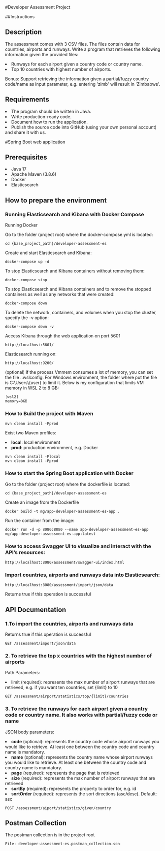 #Developer Assessment Project

##Instructions

<h2>Description</h2>
<p>The assessment comes with 3 CSV files. The files contain data for countries, airports and runways.
Write a program that retrieves the following information given the provided files:
<li>Runways for each airport given a country code or country name.</li>
<li>Top 10 countries with highest number of airports.</li>
</p>
<p>Bonus: Support retrieving the information given a partial/fuzzy country code/name as input parameter, e.g. entering 'zimb' will result in 'Zimbabwe'.</p>

<h2>Requirements</h2>
<li>The program should be written in Java.</li>
<li>Write production-ready code.</li>
<li>Document how to run the application.</li>
<li>Publish the source code into GitHub (using your own personal account) and share it with us.</li>

#Spring Boot web application

<h2>Prerequisites</h2>
<li>Java 17</li>
<li>Apache Maven (3.8.6)</li>
<li>Docker</li>
<li>Elasticsearch</li>

<h2>How to prepare the environment</h2>

<h3>Running Elasticsearch and Kibana with Docker Compose</h3>
<p>Running Docker</p>
<p>Go to the folder (project root) where the docker-compose.yml is located:</p>
<code>cd {base_project_path}/developer-assessment-es</code>
<p>Create and start Elasticsearch and Kibana:</p>
<code>docker-compose up -d</code>
<p>To stop Elasticsearch and Kibana containers without removing them:</p>
<code>docker-compose stop</code>
<p>To stop Elasticsearch and Kibana containers and to remove the stopped containers as well as any networks that were created:</p>
<code>docker-compose down</code>
<p>To delete the network, containers, and volumes when you stop the cluster, specify the -v option:</p>
<code>docker-compose down -v</code>

<p>Access Kibana through the web application on port 5601</p>
<code>http://localhost:5601/</code>
<p>Elasticsearch running on:</p>
<code>http://localhost:9200/</code>

<p>(optional) if the process Vmmem consumes a lot of memory, you can set the file ..wslconfig. For Windows environment, the folder where put the file is C:\Users\{user} to limit it. Below is my configuration that limits VM memory in WSL 2 to 8 GB:</p>
<code>[wsl2]<br>memory=8GB</br></code>

<h3>How to Build the project with Maven</h3>
<code>mvn clean install -Pprod</code>
<p>Exist two Maven profiles:
<li><b>local</b>: local environment</li>
<li><b>prod</b>: production environment, e.g. Docker</li>
</p>
<code>mvn clean install -Plocal</code>
<br><code>mvn clean install -Pprod</code>

<h3>How to start the Spring Boot application with Docker</h3>
<p>Go to the folder (project root) where the dockerfile is located:</p>
<code>cd {base_project_path}/developer-assessment-es</code>
<p>Create an image from the Dockerfile</p>
<code>docker build -t mg/app-developer-assessment-es-app .</code>
<p>Run the container from the image:</p>
<code>docker run -d -p 8080:8080 --name app-developer-assessment-es-app mg/app-developer-assessment-es-app:latest</code>

<h3>How to access Swagger UI to visualize and interact with the API’s resources:</h3>
<code>http://localhost:8080/assessment/swagger-ui/index.html</code>

<h3>Import countries, airports and runways data into Elasticsearch:</h3>
<code>http://localhost:8080/assessment/import/json/data</code>
<p>Returns true if this operation is successful</p>

<h2>API Documentation</h2>

<h3>1.To import the countries, airports and runways data</h3>
<p>Returns true if this operation is successful</p>
<code>GET /assessment/import/json/data</code>

<h3>2. To retrieve the top x countries  with the highest number of airports</h3>
<p>Path Parameters:
<li>limit (required): represents the max number of airport runways that are retrieved, e.g. if you want ten countries, set {limit} to 10</li>
</p>
<code>GET /assessment/airport/statistics/top/{limit}/countries</code>

<h3>3. To retrieve the runways for each airport given a country code or country name. It also works with partial/fuzzy code or name</h3>
<p>JSON body parameters:
<li><b>code</b> (optional): represents the country code whose airport runways you would like to retrieve. At least one between the country code and country name is mandatory.</li>
<li><b>name</b> (optional): represents the country name whose airport runways you would like to retrieve. At least one between the country code and country name is mandatory.</li>
<li><b>page</b> (required): represents the page that is retrieved</li>
<li><b>size</b> (required): represents the max number of airport runways that are retrieved</li>
<li><b>sortBy</b> (required): represents the property to order for, e.g. id</li>
<li><b>sortOrder</b> (required): represents the sort directions (asc/desc). Default: asc</li>
</p>
<code>POST /assessment/aiport/statistics/given/country</code>

<h2>Postman Collection</h2>

<p>The postman collection is in the project root</p>
<code>File: developer-assessment-es.postman_collection.son</code>
